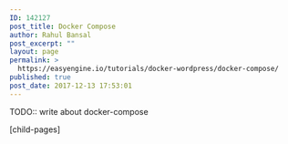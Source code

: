 ```yaml
---
ID: 142127
post_title: Docker Compose
author: Rahul Bansal
post_excerpt: ""
layout: page
permalink: >
  https://easyengine.io/tutorials/docker-wordpress/docker-compose/
published: true
post_date: 2017-12-13 17:53:01
---
```

<!-- wp:core/paragraph -->
<p>TODO:: write about docker-compose
</p>
<!-- /wp:core/paragraph -->

<!-- wp:core/paragraph -->
<p>[child-pages]</p>
<!-- /wp:core/paragraph -->